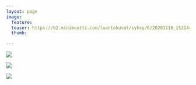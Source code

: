 ```yaml
---
layout: page
image:
  feature:
  teaser: https://b2.minimuutti.com/luontokuvat/syksy/6/20201110_152144-245px.jpg
  thumb:

---
```


![](https://b2.minimuutti.com/luontokuvat/syksy/6/20201110_152127-800px.jpg)

![](https://b2.minimuutti.com/luontokuvat/syksy/6/20201110_152148-800px.jpg)

![](https://b2.minimuutti.com/luontokuvat/syksy/6/20201110_152144-800px.jpg)
